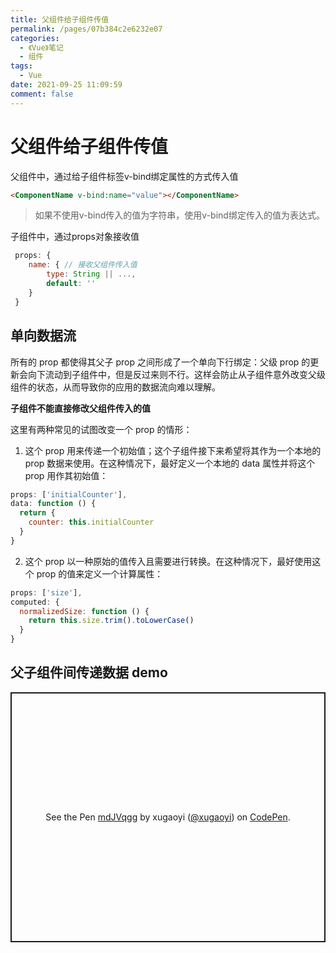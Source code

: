 ```yaml
---
title: 父组件给子组件传值
permalink: /pages/07b384c2e6232e07
categories: 
  - 《Vue》笔记
  - 组件
tags: 
  - Vue
date: 2021-09-25 11:09:59
comment: false
---
```

# 父组件给子组件传值




父组件中，通过给子组件标签v-bind绑定属性的方式传入值
```html
<ComponentName v-bind:name="value"></ComponentName>
```
> 如果不使用v-bind传入的值为字符串，使用v-bind绑定传入的值为表达式。
<!-- more -->
子组件中，通过props对象接收值
```js
 props: {
    name: { // 接收父组件传入值
        type: String || ...,
        default: ''
    }
 }
```

## 单向数据流
所有的 prop 都使得其父子 prop 之间形成了一个单向下行绑定：父级 prop 的更新会向下流动到子组件中，但是反过来则不行。这样会防止从子组件意外改变父级组件的状态，从而导致你的应用的数据流向难以理解。

**子组件不能直接修改父组件传入的值**

这里有两种常见的试图改变一个 prop 的情形：

1. 这个 prop 用来传递一个初始值；这个子组件接下来希望将其作为一个本地的 prop 数据来使用。在这种情况下，最好定义一个本地的 data 属性并将这个 prop 用作其初始值：
```js
props: ['initialCounter'],
data: function () {
  return {
    counter: this.initialCounter
  }
}
```
2. 这个 prop 以一种原始的值传入且需要进行转换。在这种情况下，最好使用这个 prop 的值来定义一个计算属性：
```js
props: ['size'],
computed: {
  normalizedSize: function () {
    return this.size.trim().toLowerCase()
  }
}
```

## 父子组件间传递数据 demo
<p class="codepen" data-height="400" data-theme-id="light" data-default-tab="js,result" data-user="xugaoyi" data-slug-hash="mdJVqgg" style="height: 400px; box-sizing: border-box; display: flex; align-items: center; justify-content: center; border: 2px solid; margin: 1em 0; padding: 1em;" data-pen-title="mdJVqgg">
  <span>See the Pen <a href="https://codepen.io/xugaoyi/pen/mdJVqgg">
  mdJVqgg</a> by xugaoyi (<a href="https://codepen.io/xugaoyi">@xugaoyi</a>)
  on <a href="https://codepen.io">CodePen</a>.</span>
</p>
<script async src="https://static.codepen.io/assets/embed/ei.js"></script>
